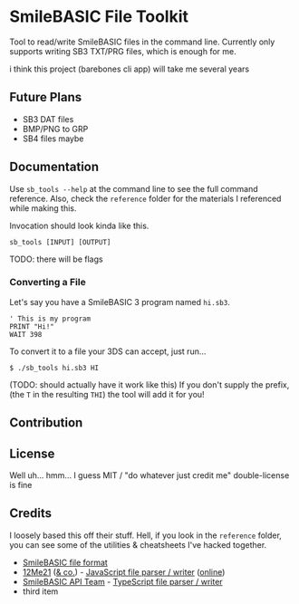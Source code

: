 # SmileBASIC File Toolkit

Tool to read/write SmileBASIC files in the command line. Currently only supports writing SB3 TXT/PRG files, which is enough for me.

i think this project (barebones cli app) will take me several years

## Future Plans

- SB3 DAT files
- BMP/PNG to GRP
- SB4 files maybe

## Documentation

Use `sb_tools --help` at the command line to see the full command reference. Also, check the `reference` folder for the materials I referenced while making this.

Invocation should look kinda like this.

`sb_tools [INPUT] [OUTPUT]`

TODO: there will be flags

### Converting a File

Let's say you have a SmileBASIC 3 program named `hi.sb3`.

```smilebasic
' This is my program
PRINT "Hi!"
WAIT 398
```

To convert it to a file your 3DS can accept, just run...

```shell
$ ./sb_tools hi.sb3 HI
```

(TODO: should actually have it work like this) If you don't supply the prefix, (the `T` in the resulting `THI`) the tool will add it for you!

## Contribution

## License

Well uh... hmm... I guess MIT / "do whatever just credit me" double-license is fine

## Credits

I loosely based this off their stuff. Hell, if you look in the `reference` folder, you can see some of the utilities & cheatsheets I've hacked together.

* [SmileBASIC file format](https://old.smilebasicsource.com/page?pid=652)
* [12Me21](https://github.com/12Me21/) ([& co.](https://github.com/12Me21/sbtools/blob/4e4ccaa5181120a6d0f9920c7c3a9e62338eea65/sbfile.js#L169)) - [JavaScript file parser / writer](https://github.com/12Me21/sbtools) ([online](https://12me21.github.io/sbtools/))
* [SmileBASIC API Team](https://github.com/SBAPI-Team) - [TypeScript file parser / writer](https://github.com/SBAPI-Team/SmileBASIC-FileParser)
* third item
